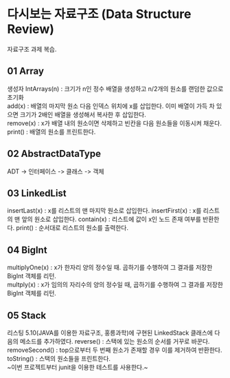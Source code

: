 # 다시보는 자료구조 (Data Structure Review)
자료구조 과제 복습.

## 01 Array
생성자 IntArrays(n) : 크기가 n인 정수 배열을 생성하고 n/2개의 원소를 랜덤한 값으로 초기화  
add(x) : 배열의 마지막 원소 다음 인덱스 위치에 x를 삽입한다. 이미 배열이 가득 차 있으면 크기가 2배인 배열을 생성해서 복사한 후 삽입한다.  
remove(x) : x가 배열 내의 원소이면 삭제하고 빈칸을 다음 원소들을 이동시켜 채운다.   
print() : 배열의 원소를 프린트한다.

## 02 AbstractDataType
ADT -> 인터페이스 -> 클래스 -> 객체  
## 03 LinkedList
insertLast(x) : x를 리스트의 맨 마지막 원소로 삽입한다.
insertFirst(x) : x를 리스트의 맨 앞의 원소로 삽입한다.
contain(x) : 리스트에 값이 x인 노드 존재 여부를 반환한다.
print() : 순서대로 리스트의 원소를 출력한다.  
## 04 BigInt
multiplyOne(x) : x가 한자리 양의 정수일 때. 곱하기를 수행하여 그 결과를 저장한 BigInt 객체를 리턴.  
multply(x) : x가 임의의 자리수의 양의 정수일 때, 곱하기를 수행하여 그 결과를 저장한 BigInt 객체를 리턴.  
## 05 Stack
리스팅 5.10(JAVA를 이용한 자료구조, 홍릉과학)에 구현된 LinkedStack 클래스에 다음의 메소드를 추가하였다.
reverse() : 스택에 있는 원소의 순서를 거꾸로 바꾼다.  
removeSecond() : top으로부터 두 번째 원소가 존재할 경우 이를 제거하여 반환한다.  
toString() : 스택의 원소들을 프린트한다.  
~이번 프로젝트부터 junit을 이용한 테스트를 사용한다.~
